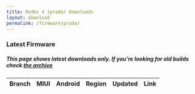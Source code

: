 ```yaml
---
title: Redmi 4 (prada) Downloads
layout: download
permalink: /firmware/prada/
---
```


### Latest Firmware
##### This page shows latest downloads only. If you're looking for old builds check [the archive](/archive/firmware/prada/)


<div class="table-responsive-md" style="margin-top: 25px;">
<table id="firmware" class="compact table table-striped table-hover table-sm">
    <thead class="thead-dark">
        <tr>
            <th>Branch</th>
            <th>MIUI</th>
            <th>Android</th>
            <th>Region</th>
            <th>Updated</th>
            <th>Link</th>
        </tr>
    </thead>
    <script>loadFirmwareDownloads('prada', 'latest')</script>
</table>
</div>
